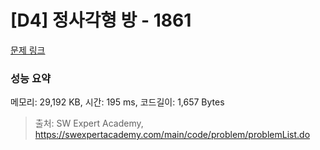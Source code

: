 # [D4] 정사각형 방 - 1861 

[문제 링크](https://swexpertacademy.com/main/code/problem/problemDetail.do?contestProbId=AV5LtJYKDzsDFAXc) 

### 성능 요약

메모리: 29,192 KB, 시간: 195 ms, 코드길이: 1,657 Bytes



> 출처: SW Expert Academy, https://swexpertacademy.com/main/code/problem/problemList.do